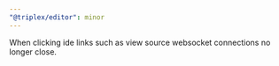 ```yaml
---
"@triplex/editor": minor
---
```


When clicking ide links such as view source websocket connections no longer close.
